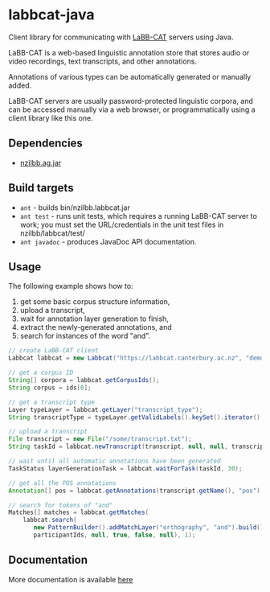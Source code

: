 # labbcat-java

Client library for communicating with [LaBB-CAT](https://labbcat.canterbury.ac.nz/)
servers using Java.

LaBB-CAT is a web-based linguistic annotation store that stores audio or video
recordings, text transcripts, and other annotations.

Annotations of various types can be automatically generated or manually added.

LaBB-CAT servers are usually password-protected linguistic corpora, and can be
accessed manually via a web browser, or programmatically using a client library like
this one.

## Dependencies

- [nzilbb.ag.jar](https://github.com/nzilbb/ag)

## Build targets

- `ant` - builds bin/nzilbb.labbcat.jar
- `ant test` - runs unit tests, which requires a running LaBB-CAT server to work; you
   must set the URL/credentials in the unit test files in nzilbb/labbcat/test/ 
- `ant javadoc` - produces JavaDoc API documentation.

## Usage

The following example shows how to:
1. get some basic corpus structure information,
1. upload a transcript,
1. wait for annotation layer generation to finish,
1. extract the newly-generated annotations, and
1. search for instances of the word "and".
    
```Java
// create LaBB-CAT client
Labbcat labbcat = new Labbcat("https://labbcat.canterbury.ac.nz", "demo", "demo");

// get a corpus ID
String[] corpora = labbcat.getCorpusIds();
String corpus = ids[0];

// get a transcript type
Layer typeLayer = labbcat.getLayer("transcript_type");
String transcriptType = typeLayer.getValidLabels().keySet().iterator().next();

// upload a transcript
File transcript = new File("/some/transcript.txt");
String taskId = labbcat.newTranscript(transcript, null, null, transcriptType, corpus, "test");

// wait until all automatic annotations have been generated
TaskStatus layerGenerationTask = labbcat.waitForTask(taskId, 30);

// get all the POS annotations
Annotation[] pos = labbcat.getAnnotations(transcript.getName(), "pos");

// search for tokens of "and"
Matches[] matches = labbcat.getMatches(
    labbcat.search(
       new PatternBuilder().addMatchLayer("orthography", "and").build(),
       participantIds, null, true, false, null), 1);
```

## Documentation

More documentation is available [here](https://nzilbb.github.io/labbcat-java/)